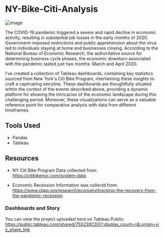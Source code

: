 # NY-Bike-Citi-Analysis
![image](https://github.com/Jaynav04/NY-Bike-Citi-Analysis/assets/130405173/80a6ed7a-21ba-4d7f-ae27-10efb572fa99)

The COVID-19 pandemic triggered a severe and rapid decline in economic activity, resulting in substantial job losses in the early months of 2020. Government-imposed restrictions and public apprehension about the virus led to individuals staying at home and businesses closing. According to the National Bureau of Economic Research, the authoritative source for determining business cycle phases, the economic downturn associated with the pandemic lasted just two months: March and April 2020.

I've created a collection of Tableau dashboards, containing key statistics sourced from New York's Citi Bike Program, intertwining these insights to craft a captivating storyline. These dashboards are thoughtfully situated within the context of the events described above, providing a dynamic platform for showing the intricacies of the economic landscape during this challenging period. Moreover, these visualizations can serve as a valuable reference point for comparative analysis with data from different timeframes.

## Tools Used
- Pandas
- Tableau

## Resources
- NY Citi Bike Program Data collected from: https://citibikenyc.com/system-data

- Economic Recession Information was collectd from: https://www.cbpp.org/research/economy/tracking-the-recovery-from-the-pandemic-recession

### Dashboards and Story
You can view the project uploaded here on Tableau Public: https://public.tableau.com/shared/75S23XCDG?:display_count=n&:origin=viz_share_link

